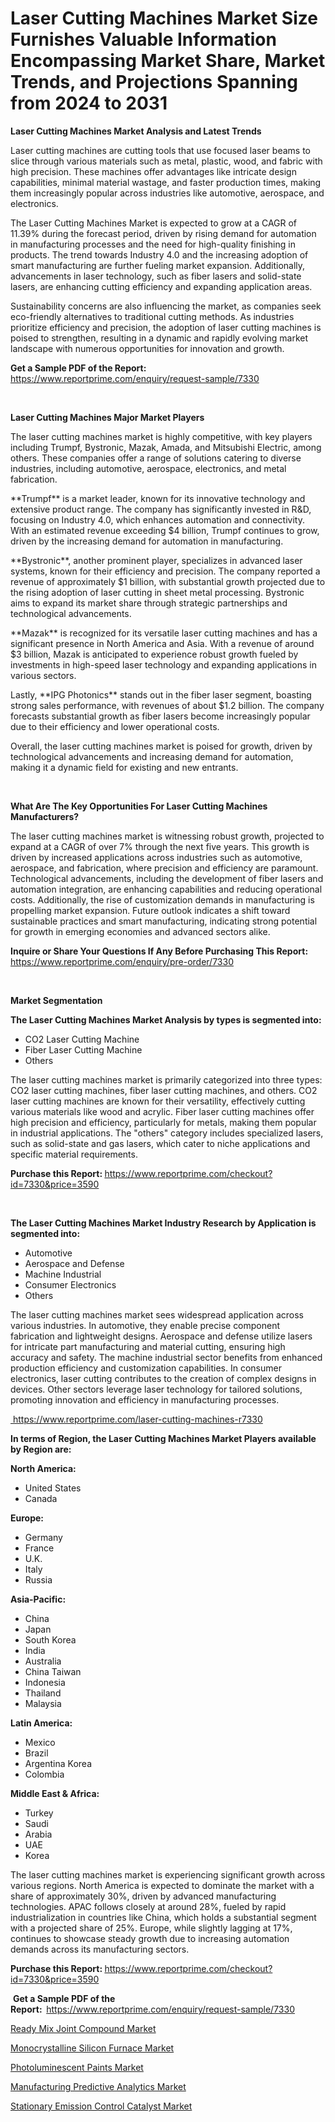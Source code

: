 <p><h1>Laser Cutting Machines Market Size Furnishes Valuable Information Encompassing Market Share, Market Trends, and Projections Spanning from 2024 to 2031</h1></p><p><strong>Laser Cutting Machines Market Analysis and Latest Trends</strong></p>
<p><p>Laser cutting machines are cutting tools that use focused laser beams to slice through various materials such as metal, plastic, wood, and fabric with high precision. These machines offer advantages like intricate design capabilities, minimal material wastage, and faster production times, making them increasingly popular across industries like automotive, aerospace, and electronics.</p><p>The Laser Cutting Machines Market is expected to grow at a CAGR of 11.39% during the forecast period, driven by rising demand for automation in manufacturing processes and the need for high-quality finishing in products. The trend towards Industry 4.0 and the increasing adoption of smart manufacturing are further fueling market expansion. Additionally, advancements in laser technology, such as fiber lasers and solid-state lasers, are enhancing cutting efficiency and expanding application areas.</p><p>Sustainability concerns are also influencing the market, as companies seek eco-friendly alternatives to traditional cutting methods. As industries prioritize efficiency and precision, the adoption of laser cutting machines is poised to strengthen, resulting in a dynamic and rapidly evolving market landscape with numerous opportunities for innovation and growth.</p></p>
<p><strong>Get a Sample PDF of the Report:&nbsp;</strong> <a href="https://www.reportprime.com/enquiry/request-sample/7330">https://www.reportprime.com/enquiry/request-sample/7330</a></p>
<p>&nbsp;</p>
<p><strong>Laser Cutting Machines Major Market Players</strong></p>
<p><p>The laser cutting machines market is highly competitive, with key players including Trumpf, Bystronic, Mazak, Amada, and Mitsubishi Electric, among others. These companies offer a range of solutions catering to diverse industries, including automotive, aerospace, electronics, and metal fabrication.</p><p>**Trumpf** is a market leader, known for its innovative technology and extensive product range. The company has significantly invested in R&D, focusing on Industry 4.0, which enhances automation and connectivity. With an estimated revenue exceeding $4 billion, Trumpf continues to grow, driven by the increasing demand for automation in manufacturing.</p><p>**Bystronic**, another prominent player, specializes in advanced laser systems, known for their efficiency and precision. The company reported a revenue of approximately $1 billion, with substantial growth projected due to the rising adoption of laser cutting in sheet metal processing. Bystronic aims to expand its market share through strategic partnerships and technological advancements.</p><p>**Mazak** is recognized for its versatile laser cutting machines and has a significant presence in North America and Asia. With a revenue of around $3 billion, Mazak is anticipated to experience robust growth fueled by investments in high-speed laser technology and expanding applications in various sectors.</p><p>Lastly, **IPG Photonics** stands out in the fiber laser segment, boasting strong sales performance, with revenues of about $1.2 billion. The company forecasts substantial growth as fiber lasers become increasingly popular due to their efficiency and lower operational costs.</p><p>Overall, the laser cutting machines market is poised for growth, driven by technological advancements and increasing demand for automation, making it a dynamic field for existing and new entrants.</p></p>
<p>&nbsp;</p>
<p><strong>What Are The Key Opportunities For Laser Cutting Machines Manufacturers?</strong></p>
<p><p>The laser cutting machines market is witnessing robust growth, projected to expand at a CAGR of over 7% through the next five years. This growth is driven by increased applications across industries such as automotive, aerospace, and fabrication, where precision and efficiency are paramount. Technological advancements, including the development of fiber lasers and automation integration, are enhancing capabilities and reducing operational costs. Additionally, the rise of customization demands in manufacturing is propelling market expansion. Future outlook indicates a shift toward sustainable practices and smart manufacturing, indicating strong potential for growth in emerging economies and advanced sectors alike.</p></p>
<p><strong>Inquire or Share Your Questions If Any Before Purchasing This Report:</strong> <a href="https://www.reportprime.com/enquiry/pre-order/7330">https://www.reportprime.com/enquiry/pre-order/7330</a></p>
<p>&nbsp;</p>
<p><strong>Market Segmentation</strong></p>
<p><strong>The Laser Cutting Machines Market Analysis by types is segmented into:</strong></p>
<p><ul><li>CO2 Laser Cutting Machine</li><li>Fiber Laser Cutting Machine</li><li>Others</li></ul></p>
<p><p>The laser cutting machines market is primarily categorized into three types: CO2 laser cutting machines, fiber laser cutting machines, and others. CO2 laser cutting machines are known for their versatility, effectively cutting various materials like wood and acrylic. Fiber laser cutting machines offer high precision and efficiency, particularly for metals, making them popular in industrial applications. The "others" category includes specialized lasers, such as solid-state and gas lasers, which cater to niche applications and specific material requirements.</p></p>
<p><strong>Purchase this Report:&nbsp;</strong><a href="https://www.reportprime.com/checkout?id=7330&price=3590">https://www.reportprime.com/checkout?id=7330&price=3590</a></p>
<p>&nbsp;</p>
<p><strong>The Laser Cutting Machines Market Industry Research by Application is segmented into:</strong></p>
<p><ul><li>Automotive</li><li>Aerospace and Defense</li><li>Machine Industrial</li><li>Consumer Electronics</li><li>Others</li></ul></p>
<p><p>The laser cutting machines market sees widespread application across various industries. In automotive, they enable precise component fabrication and lightweight designs. Aerospace and defense utilize lasers for intricate part manufacturing and material cutting, ensuring high accuracy and safety. The machine industrial sector benefits from enhanced production efficiency and customization capabilities. In consumer electronics, laser cutting contributes to the creation of complex designs in devices. Other sectors leverage laser technology for tailored solutions, promoting innovation and efficiency in manufacturing processes.</p></p>
<p><a href="https://www.reportprime.com/laser-cutting-machines-r7330">&nbsp;https://www.reportprime.com/laser-cutting-machines-r7330</a></p>
<p><strong>In terms of Region, the Laser Cutting Machines Market Players available by Region are:</strong></p>
<p>
    <p> <strong> North America: </strong>
        <ul>
            <li>United States</li>
            <li>Canada</li>
        </ul>
        </p> 
    <p> <strong> Europe: </strong>
        <ul>
            <li>Germany</li>
            <li>France</li>
            <li>U.K.</li>
            <li>Italy</li>
            <li>Russia</li>
        </ul>
        </p> 
    <p> <strong> Asia-Pacific: </strong>
        <ul>
            <li>China</li>
            <li>Japan</li>
            <li>South Korea</li>
            <li>India</li>
            <li>Australia</li>
            <li>China Taiwan</li>
            <li>Indonesia</li>
            <li>Thailand</li>
            <li>Malaysia</li>
        </ul>
        </p> 
    <p> <strong> Latin America: </strong>
        <ul>
            <li>Mexico</li>
            <li>Brazil</li>
            <li>Argentina Korea</li>
            <li>Colombia</li>
        </ul>
        </p> 
    <p> <strong> Middle East & Africa: </strong>
        <ul>
            <li>Turkey</li>
            <li>Saudi</li>
            <li>Arabia</li>
            <li>UAE</li>
            <li>Korea</li>
        </ul>
    </p>
    </p>
<p><p>The laser cutting machines market is experiencing significant growth across various regions. North America is expected to dominate the market with a share of approximately 30%, driven by advanced manufacturing technologies. APAC follows closely at around 28%, fueled by rapid industrialization in countries like China, which holds a substantial segment with a projected share of 25%. Europe, while slightly lagging at 17%, continues to showcase steady growth due to increasing automation demands across its manufacturing sectors.</p></p>
<p><strong>Purchase this Report: </strong><a href="https://www.reportprime.com/checkout?id=7330&price=3590">https://www.reportprime.com/checkout?id=7330&price=3590</a></p>
<p>&nbsp;<strong>Get a Sample PDF of the Report:&nbsp;&nbsp;</strong><a href="https://www.reportprime.com/enquiry/request-sample/7330">https://www.reportprime.com/enquiry/request-sample/7330</a></p>
<p><strong></strong></p>
<p><p><a href="https://issuu.com/reportprime-2/docs/ready-mix-joint-compound-market-siz_e2f3ad27146095">Ready Mix Joint Compound Market</a></p><p><a href="https://github.com/globismark/Market-Research-Report-List-5/blob/main/monocrystalline-silicon-furnace-market.md">Monocrystalline Silicon Furnace Market</a></p><p><a href="https://issuu.com/reportprime-2/docs/photoluminescent-paints-market-size_1c5de21a21e02c">Photoluminescent Paints Market</a></p><p><a href="https://medium.com/@brennakessler/manufacturing-predictive-analytics-industry-insights-report-analyzing-manufacturing-predictive-4cb62a60c199">Manufacturing Predictive Analytics Market</a></p><p><a href="https://www.linkedin.com/pulse/global-stationary-emission-control-catalyst-market-sector2024-z30le?trackingId=vdEo520iTfKu4PTPh1mKbA%3D%3D">Stationary Emission Control Catalyst Market</a></p></p>